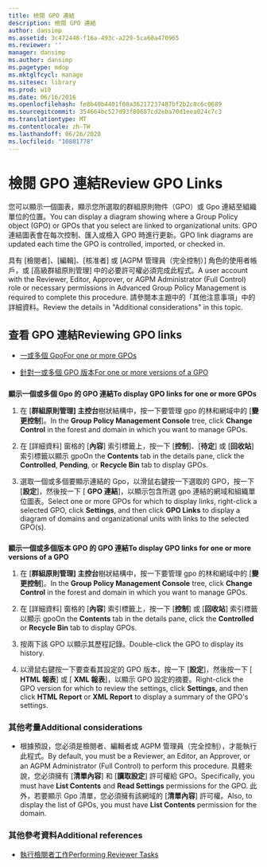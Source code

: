 ```yaml
---
title: 檢閱 GPO 連結
description: 檢閱 GPO 連結
author: dansimp
ms.assetid: 3c472448-f16a-493c-a229-5ca60a470965
ms.reviewer: ''
manager: dansimp
ms.author: dansimp
ms.pagetype: mdop
ms.mktglfcycl: manage
ms.sitesec: library
ms.prod: w10
ms.date: 06/16/2016
ms.openlocfilehash: fe8b40b4401f08a36217237487bf2b2c0c6c0689
ms.sourcegitcommit: 354664bc527d93f80687cd2eba70d1eea024c7c3
ms.translationtype: MT
ms.contentlocale: zh-TW
ms.lasthandoff: 06/26/2020
ms.locfileid: "10801778"
---
```

# <span data-ttu-id="fe4ac-103">檢閱 GPO 連結</span><span class="sxs-lookup"><span data-stu-id="fe4ac-103">Review GPO Links</span></span>


<span data-ttu-id="fe4ac-104">您可以顯示一個圖表，顯示您所選取的群組原則物件（GPO）或 Gpo 連結至組織單位的位置。</span><span class="sxs-lookup"><span data-stu-id="fe4ac-104">You can display a diagram showing where a Group Policy object (GPO) or GPOs that you select are linked to organizational units.</span></span> <span data-ttu-id="fe4ac-105">GPO 連結圖表會在每次控制、匯入或檢入 GPO 時進行更新。</span><span class="sxs-lookup"><span data-stu-id="fe4ac-105">GPO link diagrams are updated each time the GPO is controlled, imported, or checked in.</span></span>

<span data-ttu-id="fe4ac-106">具有 [檢閱者]、[編輯]、[核准者] 或 [AGPM 管理員（完全控制）] 角色的使用者帳戶，或 [高級群組原則管理] 中的必要許可權必須完成此程式。</span><span class="sxs-lookup"><span data-stu-id="fe4ac-106">A user account with the Reviewer, Editor, Approver, or AGPM Administrator (Full Control) role or necessary permissions in Advanced Group Policy Management is required to complete this procedure.</span></span> <span data-ttu-id="fe4ac-107">請參閱本主題中的「其他注意事項」中的詳細資料。</span><span class="sxs-lookup"><span data-stu-id="fe4ac-107">Review the details in "Additional considerations" in this topic.</span></span>

## <span data-ttu-id="fe4ac-108">查看 GPO 連結</span><span class="sxs-lookup"><span data-stu-id="fe4ac-108">Reviewing GPO links</span></span>


-   [<span data-ttu-id="fe4ac-109">一或多個 Gpo</span><span class="sxs-lookup"><span data-stu-id="fe4ac-109">For one or more GPOs</span></span>](#bkmk-gpos)

-   [<span data-ttu-id="fe4ac-110">針對一或多個 GPO 版本</span><span class="sxs-lookup"><span data-stu-id="fe4ac-110">For one or more versions of a GPO</span></span>](#bkmk-gpo-versions)

### <a href="" id="bkmk-gpos"></a>

**<span data-ttu-id="fe4ac-111">顯示一個或多個 Gpo 的 GPO 連結</span><span class="sxs-lookup"><span data-stu-id="fe4ac-111">To display GPO links for one or more GPOs</span></span>**

1.  <span data-ttu-id="fe4ac-112">在 [**群組原則管理] 主控台**樹狀結構中，按一下要管理 gpo 的林和網域中的 [**變更控制**]。</span><span class="sxs-lookup"><span data-stu-id="fe4ac-112">In the **Group Policy Management Console** tree, click **Change Control** in the forest and domain in which you want to manage GPOs.</span></span>

2.  <span data-ttu-id="fe4ac-113">在 [詳細資料] 窗格的 [**內容**] 索引標籤上，按一下 [**控制**]、[**待定**] 或 [**回收站**] 索引標籤以顯示 gpo</span><span class="sxs-lookup"><span data-stu-id="fe4ac-113">On the **Contents** tab in the details pane, click the **Controlled**, **Pending**, or **Recycle Bin** tab to display GPOs.</span></span>

3.  <span data-ttu-id="fe4ac-114">選取一個或多個要顯示連結的 Gpo，以滑鼠右鍵按一下選取的 GPO，按一下 [**設定**]，然後按一下 [ **GPO 連結**]，以顯示包含所選 gpo 連結的網域和組織單位圖表。</span><span class="sxs-lookup"><span data-stu-id="fe4ac-114">Select one or more GPOs for which to display links, right-click a selected GPO, click **Settings**, and then click **GPO Links** to display a diagram of domains and organizational units with links to the selected GPO(s).</span></span>

### <a href="" id="bkmk-gpo-versions"></a>

**<span data-ttu-id="fe4ac-115">顯示一個或多個版本 GPO 的 GPO 連結</span><span class="sxs-lookup"><span data-stu-id="fe4ac-115">To display GPO links for one or more versions of a GPO</span></span>**

1.  <span data-ttu-id="fe4ac-116">在 [**群組原則管理] 主控台**樹狀結構中，按一下要管理 gpo 的林和網域中的 [**變更控制**]。</span><span class="sxs-lookup"><span data-stu-id="fe4ac-116">In the **Group Policy Management Console** tree, click **Change Control** in the forest and domain in which you want to manage GPOs.</span></span>

2.  <span data-ttu-id="fe4ac-117">在 [詳細資料] 窗格的 [**內容**] 索引標籤上，按一下 [**控制**] 或 [**回收站**] 索引標籤以顯示 gpo</span><span class="sxs-lookup"><span data-stu-id="fe4ac-117">On the **Contents** tab in the details pane, click the **Controlled** or **Recycle Bin** tab to display GPOs.</span></span>

3.  <span data-ttu-id="fe4ac-118">按兩下該 GPO 以顯示其歷程記錄。</span><span class="sxs-lookup"><span data-stu-id="fe4ac-118">Double-click the GPO to display its history.</span></span>

4.  <span data-ttu-id="fe4ac-119">以滑鼠右鍵按一下要查看其設定的 GPO 版本，按一下 [**設定**]，然後按一下 [ **HTML 報表**] 或 [ **XML 報表**]，以顯示 GPO 設定的摘要。</span><span class="sxs-lookup"><span data-stu-id="fe4ac-119">Right-click the GPO version for which to review the settings, click **Settings**, and then click **HTML Report** or **XML Report** to display a summary of the GPO's settings.</span></span>

### <span data-ttu-id="fe4ac-120">其他考量</span><span class="sxs-lookup"><span data-stu-id="fe4ac-120">Additional considerations</span></span>

-   <span data-ttu-id="fe4ac-121">根據預設，您必須是檢閱者、編輯者或 AGPM 管理員（完全控制），才能執行此程式。</span><span class="sxs-lookup"><span data-stu-id="fe4ac-121">By default, you must be a Reviewer, an Editor, an Approver, or an AGPM Administrator (Full Control) to perform this procedure.</span></span> <span data-ttu-id="fe4ac-122">具體來說，您必須擁有 [**清單內容**] 和 [**讀取設定**] 許可權給 GPO。</span><span class="sxs-lookup"><span data-stu-id="fe4ac-122">Specifically, you must have **List Contents** and **Read Settings** permissions for the GPO.</span></span> <span data-ttu-id="fe4ac-123">此外，若要顯示 Gpo 清單，您必須擁有該網域的 [**清單內容**] 許可權。</span><span class="sxs-lookup"><span data-stu-id="fe4ac-123">Also, to display the list of GPOs, you must have **List Contents** permission for the domain.</span></span>

### <span data-ttu-id="fe4ac-124">其他參考資料</span><span class="sxs-lookup"><span data-stu-id="fe4ac-124">Additional references</span></span>

-   [<span data-ttu-id="fe4ac-125">執行檢閱者工作</span><span class="sxs-lookup"><span data-stu-id="fe4ac-125">Performing Reviewer Tasks</span></span>](performing-reviewer-tasks.md)

 

 






